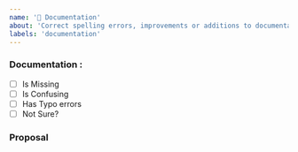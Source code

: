 ```yaml
---
name: '📜 Documentation'
about: 'Correct spelling errors, improvements or additions to documentation files (README, CONTRIBUTING...).'
labels: 'documentation'
---
```


<!--.
Please make sure your issue has not already been fixed.

Please place an x (no spaces - [x]) in all [ ] that apply.
-->

### Documentation :

- [ ] Is Missing
- [ ] Is Confusing
- [ ] Has Typo errors 
- [ ] Not Sure?

### Proposal

